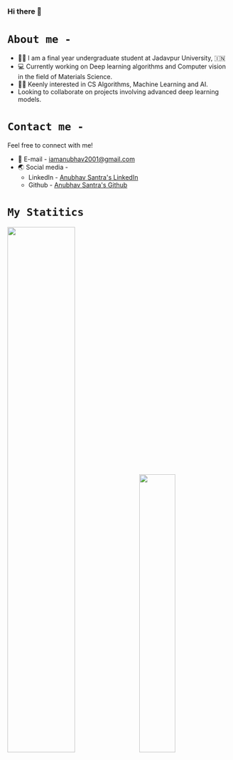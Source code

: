 ### Hi there 👋

# ```About me - ```
* 👨‍🎓 I am a final year undergraduate student at Jadavpur University, 🇮🇳
* 💻 Currently working on Deep learning algorithms and Computer vision in the field of Materials Science.
* 👨‍💻 Keenly interested in CS Algorithms, Machine Learning and AI.
* Looking to collaborate on projects involving advanced deep learning models.

# ```Contact me - ```
Feel free to connect with me!
* 📧 E-mail - iamanubhav2001@gmail.com
* 🌏 Social media -
  * LinkedIn - [Anubhav Santra's LinkedIn](https://www.linkedin.com/in/anubhav-santra-261965172/)
  * Github - [Anubhav Santra's Github](https://github.com/IamAnubhav-08)

# ``` My Statitics ```

<div class='container'>
<img style="height: auto; width: 55%;" class="img" src="https://github-readme-stats.vercel.app/api?username=IamAnubhav08&show_icons=true&theme=radical" />
&nbsp;
&nbsp;
<img style="height: auto; width: 40%;" class="img" src="https://github-readme-stats.vercel.app/api/top-langs/?username=IamAnubhav-08&theme=blue-green&langs_count=8&layout=compact" /></div>
</div>
